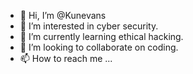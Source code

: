 - 👋 Hi, I’m @Kunevans
- 👀 I’m interested in cyber security.
- 🌱 I’m currently learning ethical hacking.
- 💞️ I’m looking to collaborate on coding.
- 📫 How to reach me ...

<!---
Kunevans/Kunevans is a ✨ special ✨ repository because its `README.md` (this file) appears on your GitHub profile.
You can click the Preview link to take a look at your changes.
--->
